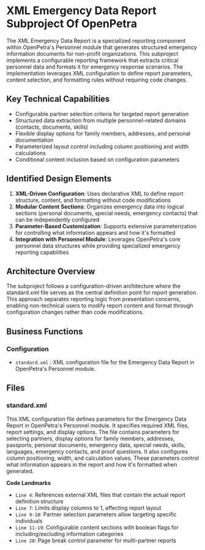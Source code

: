 # XML Emergency Data Report Subproject Of OpenPetra

The XML Emergency Data Report is a specialized reporting component within OpenPetra's Personnel module that generates structured emergency information documents for non-profit organizations. This subproject implements a configurable reporting framework that extracts critical personnel data and formats it for emergency response scenarios. The implementation leverages XML configuration to define report parameters, content selection, and formatting rules without requiring code changes.

## Key Technical Capabilities

- Configurable partner selection criteria for targeted report generation
- Structured data extraction from multiple personnel-related domains (contacts, documents, skills)
- Flexible display options for family members, addresses, and personal documentation
- Parameterized layout control including column positioning and width calculations
- Conditional content inclusion based on configuration parameters

## Identified Design Elements

1. **XML-Driven Configuration**: Uses declarative XML to define report structure, content, and formatting without code modifications
2. **Modular Content Sections**: Organizes emergency data into logical sections (personal documents, special needs, emergency contacts) that can be independently configured
3. **Parameter-Based Customization**: Supports extensive parameterization for controlling what information appears and how it's formatted
4. **Integration with Personnel Module**: Leverages OpenPetra's core personnel data structures while providing specialized emergency reporting capabilities

## Architecture Overview
The subproject follows a configuration-driven architecture where the standard.xml file serves as the central definition point for report generation. This approach separates reporting logic from presentation concerns, enabling non-technical users to modify report content and format through configuration changes rather than code modifications.

## Business Functions

### Configuration
- `standard.xml` : XML configuration file for the Emergency Data Report in OpenPetra's Personnel module.

## Files
### standard.xml

This XML configuration file defines parameters for the Emergency Data Report in OpenPetra's Personnel module. It specifies required XML files, report settings, and display options. The file contains parameters for selecting partners, display options for family members, addresses, passports, personal documents, emergency data, special needs, skills, languages, emergency contacts, and proof questions. It also configures column positioning, width, and calculation values. These parameters control what information appears in the report and how it's formatted when generated.

 **Code Landmarks**
- `Line 4`: References external XML files that contain the actual report definition structure
- `Line 7`: Limits display columns to 1, affecting report layout
- `Line 9-10`: Partner selection parameters allow targeting specific individuals
- `Line 11-19`: Configurable content sections with boolean flags for including/excluding information categories
- `Line 20`: Page break control parameter for multi-partner reports

[Generated by the Sage AI expert workbench: 2025-03-30 02:22:57  https://sage-tech.ai/workbench]: #